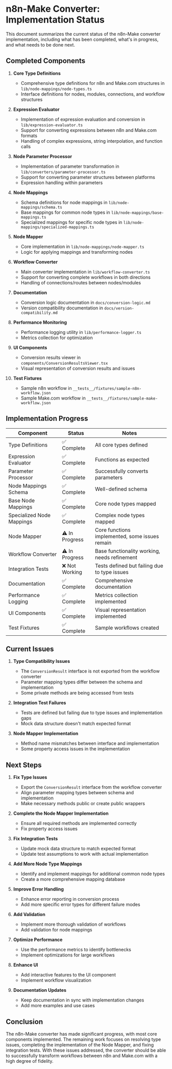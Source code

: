 # n8n-Make Converter: Implementation Status

This document summarizes the current status of the n8n-Make converter implementation, including what has been completed, what's in progress, and what needs to be done next.

## Completed Components

1. **Core Type Definitions**
   - Comprehensive type definitions for n8n and Make.com structures in `lib/node-mappings/node-types.ts`
   - Interface definitions for nodes, modules, connections, and workflow structures

2. **Expression Evaluator**
   - Implementation of expression evaluation and conversion in `lib/expression-evaluator.ts`
   - Support for converting expressions between n8n and Make.com formats
   - Handling of complex expressions, string interpolation, and function calls

3. **Node Parameter Processor**
   - Implementation of parameter transformation in `lib/converters/parameter-processor.ts`
   - Support for converting parameter structures between platforms
   - Expression handling within parameters

4. **Node Mappings**
   - Schema definitions for node mappings in `lib/node-mappings/schema.ts`
   - Base mappings for common node types in `lib/node-mappings/base-mappings.ts`
   - Specialized mappings for specific node types in `lib/node-mappings/specialized-mappings.ts`

5. **Node Mapper**
   - Core implementation in `lib/node-mappings/node-mapper.ts`
   - Logic for applying mappings and transforming nodes

6. **Workflow Converter**
   - Main converter implementation in `lib/workflow-converter.ts`
   - Support for converting complete workflows in both directions
   - Handling of connections/routes between nodes/modules

7. **Documentation**
   - Conversion logic documentation in `docs/conversion-logic.md`
   - Version compatibility documentation in `docs/version-compatibility.md`

8. **Performance Monitoring**
   - Performance logging utility in `lib/performance-logger.ts`
   - Metrics collection for optimization

9. **UI Components**
   - Conversion results viewer in `components/ConversionResultsViewer.tsx`
   - Visual representation of conversion results and issues

10. **Test Fixtures**
    - Sample n8n workflow in `__tests__/fixtures/sample-n8n-workflow.json`
    - Sample Make.com workflow in `__tests__/fixtures/sample-make-workflow.json`

## Implementation Progress

| Component | Status | Notes |
|-----------|--------|-------|
| Type Definitions | ✅ Complete | All core types defined |
| Expression Evaluator | ✅ Complete | Functions as expected |
| Parameter Processor | ✅ Complete | Successfully converts parameters |
| Node Mappings Schema | ✅ Complete | Well-defined schema |
| Base Node Mappings | ✅ Complete | Core node types mapped |
| Specialized Node Mappings | ✅ Complete | Complex node types mapped |
| Node Mapper | ⚠️ In Progress | Core functions implemented, some issues remain |
| Workflow Converter | ⚠️ In Progress | Base functionality working, needs refinement |
| Integration Tests | ❌ Not Working | Tests defined but failing due to type issues |
| Documentation | ✅ Complete | Comprehensive documentation |
| Performance Logging | ✅ Complete | Metrics collection implemented |
| UI Components | ✅ Complete | Visual representation implemented |
| Test Fixtures | ✅ Complete | Sample workflows created |

## Current Issues

1. **Type Compatibility Issues**
   - The `ConversionResult` interface is not exported from the workflow converter
   - Parameter mapping types differ between the schema and implementation
   - Some private methods are being accessed from tests

2. **Integration Test Failures**
   - Tests are defined but failing due to type issues and implementation gaps
   - Mock data structure doesn't match expected format

3. **Node Mapper Implementation**
   - Method name mismatches between interface and implementation
   - Some property access issues in the implementation

## Next Steps

1. **Fix Type Issues**
   - Export the `ConversionResult` interface from the workflow converter
   - Align parameter mapping types between schema and implementation
   - Make necessary methods public or create public wrappers

2. **Complete the Node Mapper Implementation**
   - Ensure all required methods are implemented correctly
   - Fix property access issues

3. **Fix Integration Tests**
   - Update mock data structure to match expected format
   - Update test assumptions to work with actual implementation

4. **Add More Node Type Mappings**
   - Identify and implement mappings for additional common node types
   - Create a more comprehensive mapping database

5. **Improve Error Handling**
   - Enhance error reporting in conversion process
   - Add more specific error types for different failure modes

6. **Add Validation**
   - Implement more thorough validation of workflows
   - Add validation for node mappings

7. **Optimize Performance**
   - Use the performance metrics to identify bottlenecks
   - Implement optimizations for large workflows

8. **Enhance UI**
   - Add interactive features to the UI component
   - Implement workflow visualization

9. **Documentation Updates**
   - Keep documentation in sync with implementation changes
   - Add more examples and use cases

## Conclusion

The n8n-Make converter has made significant progress, with most core components implemented. The remaining work focuses on resolving type issues, completing the implementation of the Node Mapper, and fixing integration tests. With these issues addressed, the converter should be able to successfully transform workflows between n8n and Make.com with a high degree of fidelity. 